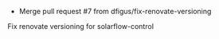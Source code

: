 - Merge pull request #7 from dfigus/fix-renovate-versioning

Fix renovate versioning for solarflow-control
